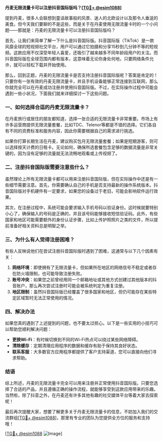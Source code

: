 **丹麦无限流量卡可以注册抖音国际版吗？[[TG💪+ @esim1088](https://t.me/s/esim1088)]**

提到丹麦，很多人会联想到童话故事般的风景、迷人的北欧设计以及那令人垂涎的美食。但今天我们要聊的不是这些，而是关于在丹麦使用无限流量卡时的一个小问题——那就是：丹麦的无限流量卡可以注册抖音国际版吗？

首先，让我们来简单了解一下什么是抖音国际版。抖音国际版（TikTok）是一款风靡全球的短视频社交平台，用户可以通过它拍摄和分享15秒到几分钟不等的短视频。这款应用不仅深受年轻人喜爱，还吸引了越来越多不同年龄段用户的关注。而抖音国际版在全球范围内都有版本，这意味着无论你身处何地，只要网络条件允许，就可以轻松下载并开始使用。

那么，回到正题，丹麦的无限流量卡是否支持注册抖音国际版呢？答案是肯定的！只要你有一张有效的丹麦无限流量卡，并且手机设备能够正常连接到互联网，那么你就完全可以在丹麦成功注册并使用抖音国际版。不过，在实际操作过程中可能会遇到一些小状况，下面我们就来详细探讨一下这些问题。

### 一、如何选择合适的丹麦无限流量卡？

在丹麦旅行或居住的朋友都知道，选择一张合适的无限流量卡非常重要。市场上有许多运营商提供无限流量套餐，比如TDC、Telenor等都是不错的选择。它们各自有不同的资费标准和服务内容，因此你需要根据自己的需求进行挑选。

如果你打算长期生活在丹麦，建议购买包月无限流量套餐；如果是短期游客，则可以选择按天计费的日租卡。无论如何，确保所选套餐包含足够的数据流量是非常关键的，因为没有足够的流量就无法流畅地观看或上传视频了。

### 二、注册抖音国际版需要注意些什么？

虽然理论上所有无限流量卡都可以用来注册抖音国际版，但在实际操作中还是有一些细节需要注意。首先，你需要确认自己的手机是否支持最新的操作系统版本。抖音国际版对手机硬件有一定要求，如果您的设备过于老旧，可能会影响软件运行效果。

其次，在注册过程中，系统可能会要求输入手机号码以验证身份。这时候就要特别小心了，确保输入的号码是正确的，并且该号码能够接收短信验证码。此外，有些国家和地区可能需要额外的身份认证步骤，比如上传护照照片之类的文件，所以提前准备好相关资料总是明智之举。

### 三、为什么有人觉得注册困难？

有些人反映说他们在尝试注册抖音国际版时遇到了困难，这通常与以下几个因素有关：

1. **网络环境**：即使拥有了无限流量卡，但如果所在地区的网络信号不稳定或者存在防火墙限制，也可能导致注册失败。
2. **账号冲突**：如果您之前曾经用同一个邮箱地址或其他方式创建过其他版本的抖音账户，那么再次尝试注册时可能会被系统判定为重复注册。
3. **地区限制**：虽然抖音国际版已经覆盖了很多国家和地区，但仍可能存在某些特定区域暂时无法正常使用的情况。

### 四、解决办法

如果您真的遇到了上述提到的问题，也不要太过担心。以下是一些实用的小技巧可以帮助您顺利解决问题：

- **更换Wi-Fi**：有时候切换到不同的Wi-Fi热点可以绕过某些网络障碍。
- **清除缓存**：定期清理应用程序的数据和缓存有助于保持其良好状态。
- **联系客服**：大多数官方应用程序都提供了客户支持渠道，您可以直接向他们寻求帮助。

### 结语

综上所述，丹麦的无限流量卡完全可以用来注册并正常使用抖音国际版。只要您选择了合适的产品，并且遵循正确的操作流程，就能够享受到这款应用带来的乐趣。当然啦，除了抖音之外，在丹麦还有许多其他有趣的社交媒体平台等着大家去探索呢！

最后再次提醒大家，想要了解更多关于丹麦无限流量卡的信息，不妨加入我们的交流群组[[TG💪+ @esim1088](https://t.me/s/esim1088)]，那里有专业的团队为您提供全方位的服务和支持哦！

[[TG💪+ @esim1088](https://t.me/s/esim1088) ![Image](https://i.postimg.cc/4NQfJmqS/Snipaste-2025-05-13-00-14-12.png)]